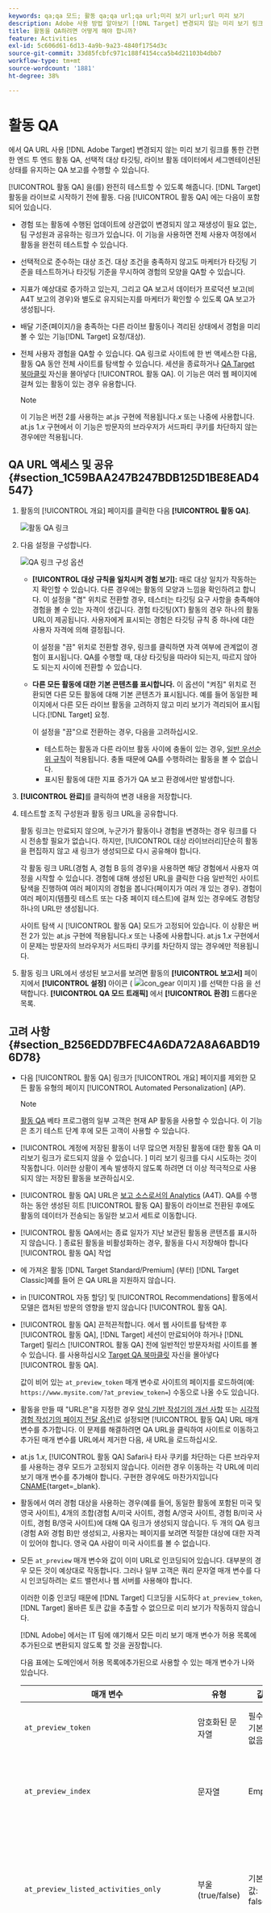 ```yaml
---
keywords: qa;qa 모드; 활동 qa;qa url;qa url;미리 보기 url;url 미리 보기
description: Adobe 사용 방법 알아보기 [!DNL Target] 변경되지 않는 미리 보기 링크를 통한 간편한 엔드 투 엔드 활동 QA, 선택적 대상 타깃팅, 라이브 활동 데이터에서 세그멘테이션된 상태를 유지하는 QA 보고를 수행할 수 있는 QA URL입니다.
title: 활동을 QA하려면 어떻게 해야 합니까?
feature: Activities
exl-id: 5c606d61-6d13-4a9b-9a23-4840f1754d3c
source-git-commit: 33d85fcbfc971c188f4154cca5b4d21103b4dbb7
workflow-type: tm+mt
source-wordcount: '1881'
ht-degree: 38%

---
```


# 활동 QA

에서 QA URL 사용 [!DNL Adobe Target] 변경되지 않는 미리 보기 링크를 통한 간편한 엔드 투 엔드 활동 QA, 선택적 대상 타깃팅, 라이브 활동 데이터에서 세그멘테이션된 상태를 유지하는 QA 보고를 수행할 수 있습니다.

[!UICONTROL 활동 QA] 을(를) 완전히 테스트할 수 있도록 해줍니다. [!DNL Target] 활동을 라이브로 시작하기 전에 활동. 다음 [!UICONTROL 활동 QA] 에는 다음이 포함되어 있습니다.

* 경험 또는 활동에 수행된 업데이트에 상관없이 변경되지 않고 재생성이 필요 없는, 팀 구성원과 공유하는 링크가 있습니다. 이 기능을 사용하면 전체 사용자 여정에서 활동을 완전히 테스트할 수 있습니다.
* 선택적으로 준수하는 대상 조건. 대상 조건을 충족하지 않고도 마케터가 타깃팅 기준을 테스트하거나 타깃팅 기준을 무시하여 경험의 모양을 QA할 수 있습니다.
* 지표가 예상대로 증가하고 있는지, 그리고 QA 보고서 데이터가 프로덕션 보고(비A4T 보고의 경우)와 별도로 유지되는지를 마케터가 확인할 수 있도록 QA 보고가 생성됩니다.
* 배달 기준(페이지/)을 충족하는 다른 라이브 활동이나 격리된 상태에서 경험을 미리 볼 수 있는 기능[!DNL Target] 요청/대상).
* 전체 사용자 경험을 QA할 수 있습니다. QA 링크로 사이트에 한 번 액세스한 다음, 활동 QA 동안 전체 사이트를 탐색할 수 있습니다. 세션을 종료하거나 [QA Target 북마클릿](/help/main/c-activities/c-activity-qa/activity-qa-bookmark.md#concept_A8A3551A4B5342079AFEED5ECF93E879) 자신을 몰아넣다 [!UICONTROL 활동 QA]. 이 기능은 여러 웹 페이지에 걸쳐 있는 활동이 있는 경우 유용합니다.

   >[!NOTE]
   >
   >이 기능은 버전 2를 사용하는 at.js 구현에 적용됩니다.*x* 또는 나중에 사용합니다. at.js 1.*x* 구현에서 이 기능은 방문자의 브라우저가 서드파티 쿠키를 차단하지 않는 경우에만 적용됩니다.

## QA URL 액세스 및 공유 {#section_1C59BAA247B247BDB125D1BE8EAD4547}

1. 활동의 [!UICONTROL 개요] 페이지를 클릭한 다음 **[!UICONTROL 활동 QA]**.

   ![활동 QA 링크](assets/qa_link.png)

1. 다음 설정을 구성합니다.

   ![QA 링크 구성 옵션](assets/qa_link_config.png)

   * **[!UICONTROL 대상 규칙을 일치시켜 경험 보기]:** 때로 대상 일치가 작동하는지 확인할 수 있습니다. 다른 경우에는 활동의 모양과 느낌을 확인하려고 합니다. 이 설정을 &quot;켬&quot; 위치로 전환할 경우, 테스터는 타깃팅 요구 사항을 충족해야 경험을 볼 수 있는 자격이 생깁니다. 경험 타깃팅(XT) 활동의 경우 하나의 활동 URL이 제공됩니다. 사용자에게 표시되는 경험은 타깃팅 규칙 중 하나에 대한 사용자 자격에 의해 결정됩니다.

      이 설정을 &quot;끔&quot; 위치로 전환할 경우, 링크를 클릭하면 자격 여부에 관계없이 경험이 표시됩니다. QA를 수행할 때, 대상 타깃팅을 따라야 되는지, 따르지 않아도 되는지 사이에 전환할 수 있습니다.

   * **다른 모든 활동에 대한 기본 콘텐츠를 표시합니다.** 이 옵션이 &quot;켜짐&quot; 위치로 전환되면 다른 모든 활동에 대해 기본 콘텐츠가 표시됩니다. 예를 들어 동일한 페이지에서 다른 모든 라이브 활동을 고려하지 않고 미리 보기가 격리되어 표시됩니다.[!DNL Target] 요청.

      이 설정을 &quot;끔&quot;으로 전환하는 경우, 다음을 고려하십시오.

      * 테스트하는 활동과 다른 라이브 활동 사이에 충돌이 있는 경우, [일반 우선순위 규칙](/help/main/c-activities/priority.md#concept_1780C11FEA57440499F0047DD6900E0F)이 적용됩니다. 충돌 때문에 QA를 수행하려는 활동을 볼 수 없습니다.
      * 표시된 활동에 대한 지표 증가가 QA 보고 환경에서만 발생합니다.

1. **[!UICONTROL 완료]**&#x200B;를 클릭하여 변경 내용을 저장합니다.
1. 테스트할 조직 구성원과 활동 링크 URL을 공유합니다.

   활동 링크는 만료되지 않으며, 누군가가 활동이나 경험을 변경하는 경우 링크를 다시 전송할 필요가 없습니다. 하지만, [!UICONTROL 대상 라이브러리]단순히 활동을 편집하지 않고 새 링크가 생성되므로 다시 공유해야 합니다.

   각 활동 링크 URL(경험 A, 경험 B 등의 경우)을 사용하면 해당 경험에서 사용자 여정을 시작할 수 있습니다. 경험에 대해 생성된 URL을 클릭한 다음 일반적인 사이트 탐색을 진행하여 여러 페이지의 경험을 봅니다(페이지가 여러 개 있는 경우). 경험이 여러 페이지(템플릿 테스트 또는 다중 페이지 테스트)에 걸쳐 있는 경우에도 경험당 하나의 URL만 생성됩니다. 

   사이트 탐색 시 [!UICONTROL 활동 QA] 모드가 고정되어 있습니다. 이 상황은 버전 2가 있는 at.js 구현에 적용됩니다.*x* 또는 나중에 사용합니다. at.js 1.*x* 구현에서 이 문제는 방문자의 브라우저가 서드파티 쿠키를 차단하지 않는 경우에만 적용됩니다.

1. 활동 링크 URL에서 생성된 보고서를 보려면 활동의 **[!UICONTROL 보고서]** 페이지에서 **[!UICONTROL 설정]** 아이콘 (  ![icon_gear 이미지](assets/icon_gear.png) )를 선택한 다음 을 선택합니다. **[!UICONTROL QA 모드 트래픽]** 에서 **[!UICONTROL 환경]** 드롭다운 목록.

## 고려 사항 {#section_B256EDD7BFEC4A6DA72A8A6ABD196D78}

* 다음 [!UICONTROL 활동 QA] 링크가 [!UICONTROL 개요] 페이지를 제외한 모든 활동 유형의 페이지 [!UICONTROL Automated Personalization] (AP).

   >[!NOTE]
   >
   >[활동 QA](/help/main/c-activities/c-activity-qa/activity-qa.md) 베타 프로그램의 일부 고객은 현재 AP 활동을 사용할 수 있습니다. 이 기능은 초기 테스트 단계 후에 모든 고객이 사용할 수 있습니다.

* [!UICONTROL 계정에 저장된 활동이 너무 많으면 저장된 활동에 대한 활동 QA 미리보기 링크가 로드되지 않을 수 있습니다. ] 미리 보기 링크를 다시 시도하는 것이 작동합니다. 이러한 상황이 계속 발생하지 않도록 하려면 더 이상 적극적으로 사용되지 않는 저장된 활동을 보관하십시오.
* [!UICONTROL 활동 QA] URL은 [보고 소스로서의 Analytics](/help/main/c-integrating-target-with-mac/a4t/a4t.md) (A4T). QA를 수행하는 동안 생성된 히트 [!UICONTROL 활동 QA] 활동이 라이브로 전환된 후에도 활동의 데이터가 전송되는 동일한 보고서 세트로 이동합니다.
* [!UICONTROL 활동 QA에서는 종료 일자가 지난 보관된 활동용 콘텐츠를 표시하지 않습니다. ] 종료된 활동을 비활성화하는 경우, 활동을 다시 저장해야 합니다 [!UICONTROL 활동 QA] 작업
* 에 가져온 활동 [!DNL Target Standard/Premium] (부터) [!DNL Target Classic]예를 들어 은 QA URL을 지원하지 않습니다.
* in [!UICONTROL 자동 할당] 및 [!UICONTROL Recommendations] 활동에서 모델은 캡처된 방문의 영향을 받지 않습니다 [!UICONTROL 활동 QA].
* [!UICONTROL 활동 QA] 끈적끈적합니다. 에서 웹 사이트를 탐색한 후 [!UICONTROL 활동 QA], [!DNL Target] 세션이 만료되어야 하거나 [!DNL Target] 릴리스 [!UICONTROL 활동 QA] 전에 일반적인 방문자처럼 사이트를 볼 수 있습니다. 를 사용하십시오 [Target QA 북마클릿](/help/main/c-activities/c-activity-qa/activity-qa-bookmark.md#concept_A8A3551A4B5342079AFEED5ECF93E879) 자신을 몰아넣다 [!UICONTROL 활동 QA].

   값이 비어 있는 `at_preview_token` 매개 변수로 사이트의 페이지를 로드하여(예: `https://www.mysite.com/?at_preview_token=`) 수동으로 나올 수도 있습니다.

* 활동을 만들 때 &quot;URL은&quot;을 지정한 경우 [양식 기반 작성기의 개선 사항](/help/main/c-experiences/form-experience-composer.md#task_FAC842A6535045B68B4C1AD3E657E56E) 또는 [시각적 경험 작성기의 페이지 전달 옵션)](/help/main/c-experiences/c-visual-experience-composer/viztarget-options.md#reference_3BD1BEEAFA584A749ED2D08F14732E81)로 설정되면 [!UICONTROL 활동 QA] URL 매개 변수를 추가합니다. 이 문제를 해결하려면 QA URL을 클릭하여 사이트로 이동하고 추가된 매개 변수를 URL에서 제거한 다음, 새 URL을 로드하십시오.
* at.js 1.*x*, [!UICONTROL 활동 QA] Safari나 타사 쿠키를 차단하는 다른 브라우저를 사용하는 경우 모드가 고정되지 않습니다. 이러한 경우 이동하는 각 URL에 미리 보기 매개 변수를 추가해야 합니다. 구현한 경우에도 마찬가지입니다 [CNAME](https://developer.adobe.com/target/before-implement/implement-cname-support-in-target/){target=_blank}.
* 활동에서 여러 경험 대상을 사용하는 경우(예를 들어, 동일한 활동에 포함된 미국 및 영국 사이트), 4개의 조합(경험 A/미국 사이트, 경험 A/영국 사이트, 경험 B/미국 사이트, 경험 B/영국 사이트)에 대해 QA 링크가 생성되지 않습니다. 두 개의 QA 링크(경험 A와 경험 B)만 생성되고, 사용자는 페이지를 보려면 적절한 대상에 대한 자격이 있어야 합니다. 영국 QA 사람이 미국 사이트를 볼 수 없습니다.
* 모든 `at_preview` 매개 변수와 값이 이미 URL로 인코딩되어 있습니다. 대부분의 경우 모든 것이 예상대로 작동합니다. 그러나 일부 고객은 쿼리 문자열 매개 변수를 다시 인코딩하려는 로드 밸런서나 웹 서버를 사용해야 합니다.

   이러한 이중 인코딩 때문에 [!DNL Target] 디코딩을 시도하다 `at_preview_token`, [!DNL Target] 올바른 토큰 값을 추출할 수 없으므로 미리 보기가 작동하지 않습니다.

   [!DNL Adobe] 에서는 IT 팀에 얘기해서 모든 미리 보기 매개 변수가 허용 목록에추가된으로 변환되지 않도록 할 것을 권장합니다.

   다음 표에는 도메인에서 허용 목록에추가된으로 사용할 수 있는 매개 변수가 나와 있습니다.

   | 매개 변수 | 유형 | 값 | 설명 |
   |--- |--- |--- |--- |
   | `at_preview_token` | 암호화된 문자열 | 필수, 기본값 없음 | QA 모드에서 실행할 수 있는 캠페인 ID 목록이 포함된 암호화된 엔티티입니다. |
   | `at_preview_index` | 문자열 | Empty | 매개 변수의 형식은 `<campaignIndex>` 또는 `<campaignIndex>_< experienceIndex>`<br>입니다.두 색인이 모두 1로 시작합니다. |
   | `at_preview_listed_activities_only` | 부울(true/false) | 기본값: false | &quot;true&quot;면 `at_preview_index` 매개 변수에 지정된 모든 캠페인이 처리됩니다.<br>&quot;false&quot;이면 페이지의 모든 캠페인이 미리 보기 토큰에 지정되지 않았더라도 처리됩니다. |
   | `at_preview_evaluate_as_true_audience_ids` | 문자열 | Empty | 의 범위에서 항상(타깃팅 및 보고 수준에서) &quot;true&quot;로 평가되어야 하는 segmentId-s의 밑줄 구분(&quot;_&quot;) 목록입니다 [!DNL Target] 요청. |
   | `_AT_Debug` | 문자열 | 창 또는 콘솔 | 콘솔 로깅 또는 새 창입니다. |
   | `adobe_mc_ref` |  |  | 기본 페이지의 참조 URL을 새 페이지에 전달합니다. `AppMeasurement.js` 버전 2.1 이상에서 사용하는 경우 [!DNL Adobe Analytics]는 이 매개 변수값을 새 페이지의 참조 URL로 사용합니다. |
   | `adobe_mc_sdid` |  |  | 를 [!DNL Supplemental Data Id] (SDID) 및 [!DNL Experience Cloud Org Id] 기본 페이지에서 새 페이지로 이동합니다. 다음 ID를 전달하여 허용 [!UICONTROL Target 분석] (A4T)를 사용하여 [!DNL Target] 를 사용하여 기본 페이지에서 요청 [!DNL Analytics] 새 페이지에 요청합니다. |

* 다음 [!UICONTROL Target QA 모드] UI는 다중 페이지 활동에 경험의 첫 번째 URL만 표시합니다. 여정 테스트를 만들고 URL1에서 URL2로 이동한다고 가정합니다. 그러나 URL2로 이동하려는 경우 URL1에 대해 제공된 모든 URL 매개 변수를 복사하여 URL1에 표시된 대로 &quot;?&quot;를 지정한 후 URL2에 적용합니다.
* 계정에 저장된 활동이 너무 많으면 저장된 활동에 대한 활동 QA 미리보기 링크가 로드되지 않을 수 있습니다. 미리보기 링크를 다시 시도하십시오. 이 문제가 계속 발생하는 것을 방지하기 위해 더 이상 적극적으로 사용되지 않는 저장된 활동을 보관하십시오.

## Target JavaScript 라이브러리 [!UICONTROL QA 모드] 호환성 {#compatibility}

[!DNL Target] 는 다음 JavaScript 라이브러리를 지원합니다.

* [at.js 1.x](https://developer.adobe.com/target/implement/client-side/atjs/how-atjs-works/how-atjs-works/)
* [at.js 2.x](https://developer.adobe.com/target/implement/client-side/atjs/how-atjs-works/how-atjs-works/)
* [Adobe Experience Platform Web SDK](https://developer.adobe.com/target/implement/client-side/aep-web-sdk/)

다음 표에는 다양한 활동 유형이 나열되며, [!UICONTROL 활동 QA] 모드는 각 라이브러리에 대해 지원됩니다.

| 활동 유형 | at.js 1.x | at.js 2.x | Platform 웹 SDK |
| --- | --- | --- | --- |
| [!UICONTROL A/B 테스트] | 예 | 예 | 예 |
| [!UICONTROL 자동 할당] | 예 | 예 | 예 |
| [!UICONTROL 자동 타깃팅] | 아니오 | 아니오 | 아니오 |
| [!UICONTROL Automated Personalization] (AP) | 아니오 | 아니오 | 아니오 |
| [!UICONTROL 경험 타겟팅] (XT) | 예 | 예 | 예 |
| [!UICONTROL 다변량 테스트] (MVT) | 예 | 예 | 예 |
| [!UICONTROL Recommendations] | 예 | 예 | 예 |

>[!NOTE]
>
>[활동 QA](/help/main/c-activities/c-activity-qa/activity-qa.md) 베타 프로그램의 일부 고객은 현재 AP 활동을 사용할 수 있습니다. 이 기능은 초기 테스트 단계 후에 모든 고객이 사용할 수 있습니다.

## 미리보기 URL {#preview}

경험 미리 보기 URL은 모든 항목에 대해 생성할 수 있습니다 [!DNL Target] 활동 유형. 미리 보기 URL을 사용하면 활동이 미리 보기 및 QA용으로 라이브되기 전에 사이트에서 직접 경험 콘텐츠를 볼 수 있습니다. 경험 미리 보기 URL은 타깃팅을 무시하여 특정 경험을 강제로 볼 수 있습니다.

미리 보기 URL이 작동하는 방식에 대한 자세한 정보 [!UICONTROL Automated Personalization] (AP) 활동은 다음을 참조하십시오. [경험 미리 보기 URL을 사용하여 Automated Personalization 활동 미리 보기](/help/main/c-activities/t-automated-personalization/experience-preview.md).

활동의 **[!UICONTROL 개요]** 페이지에서 **[!UICONTROL 활동 QA]** 링크를 클릭합니다.

>[!NOTE]
>
>다음 [!UICONTROL 활동 QA] 링크 및 미리 보기 URL은 [!DNL Target] AP 활동.

다음 표는 다양한 활동 유형을 나열하고 미리 보기 URL 기능이 각 라이브러리나 API에 대해 지원되는지 여부를 나타냅니다.

| 활동 유형 | at.js 1.x | at.js 2.x | Platform 웹 SDK |
| --- | --- | --- | --- |
| [!UICONTROL A/B 테스트] | 예 | 예 | 예 |
| [!UICONTROL 자동 할당] | 예 | 예 | 예 |
| [!UICONTROL 자동 타기팅] | 예 | 예 | 예 |
| [!UICONTROL Automated Personalization] (AP) | 예 | 예 | 예 |
| [!UICONTROL 경험 타겟팅] (XT) | 예 | 예 | 예 |
| [!UICONTROL 다변량 테스트] (MVT) | 예 | 예 | 예 |
| [!UICONTROL Recommendations] | 예 | 예 | 예 |

